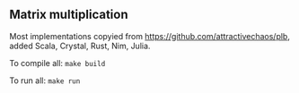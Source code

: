 Matrix multiplication
---------------------

Most implementations copyied from https://github.com/attractivechaos/plb, added Scala, Crystal, Rust, Nim, Julia.

To compile all: `make build`

To run all: `make run`
